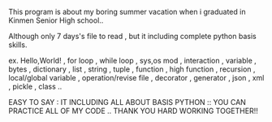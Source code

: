 This program is about my boring summer vacation when i graduated in Kinmen Senior High school..

Although only 7 days's file to read , but it including complete python basis skills.

ex. Hello,World! , for loop , while loop , sys,os mod , interaction , variable , bytes , dictionary , list , string , tuple , function ,
    high function , recursion , local/global variable , operation/revise file , decorator , generator , json , xml , pickle , class ..
    
EASY TO SAY : IT INCLUDING ALL ABOUT BASIS PYTHON :: YOU CAN PRACTICE ALL OF MY CODE .. THANK YOU  HARD WORKING TOGETHER!! 
